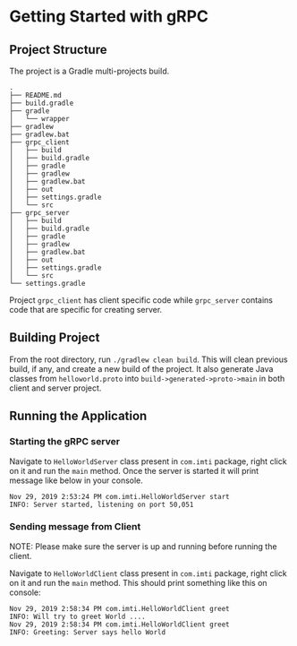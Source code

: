 # Getting Started with gRPC

## Project Structure
The project is a Gradle multi-projects build. 

````
.
├── README.md
├── build.gradle
├── gradle
│   └── wrapper
├── gradlew
├── gradlew.bat
├── grpc_client
│   ├── build
│   ├── build.gradle
│   ├── gradle
│   ├── gradlew
│   ├── gradlew.bat
│   ├── out
│   ├── settings.gradle
│   └── src
├── grpc_server
│   ├── build
│   ├── build.gradle
│   ├── gradle
│   ├── gradlew
│   ├── gradlew.bat
│   ├── out
│   ├── settings.gradle
│   └── src
└── settings.gradle
````

Project `grpc_client` has client specific code while `grpc_server` contains code that are specific for creating server.


## Building Project
From the root directory, run `./gradlew clean build`. This will clean previous build, if any, and create a new build of the project. It also generate Java classes from `helloworld.proto` into `build->generated->proto->main` in both client and server project.

## Running the Application

###  Starting the gRPC server
Navigate to `HelloWorldServer` class present in `com.imti` package, right click on it and run the `main` method. Once the server is started it will print message like below in your console.
````
Nov 29, 2019 2:53:24 PM com.imti.HelloWorldServer start
INFO: Server started, listening on port 50,051
````

### Sending message from Client
NOTE: Please make sure the server is up and running before running the client.

Navigate to `HelloWorldClient` class present in `com.imti` package, right click on it and run the `main` method. This should print something like this on console:
````
Nov 29, 2019 2:58:34 PM com.imti.HelloWorldClient greet
INFO: Will try to greet World .... 
Nov 29, 2019 2:58:34 PM com.imti.HelloWorldClient greet
INFO: Greeting: Server says hello World 
````